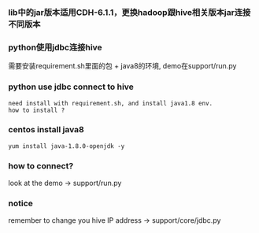 ### lib中的jar版本适用CDH-6.1.1，更换hadoop跟hive相关版本jar连接不同版本
### python使用jdbc连接hive
需要安装requirement.sh里面的包 + java8的环境, demo在support/run.py

### python use jdbc connect to hive
```
need install with requirement.sh, and install java1.8 env.
how to install ? 
```


### centos install java8
`yum install java-1.8.0-openjdk -y`


### how to connect?
look at the demo -> support/run.py


### notice
remember to change you hive IP address -> support/core/jdbc.py
